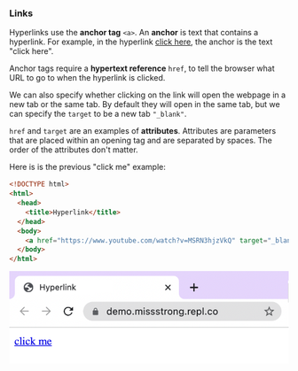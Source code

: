 ### Links

Hyperlinks use the **anchor tag** `<a>`. An **anchor** is text that contains a hyperlink. For example, in the hyperlink [click here](https://www.youtube.com/watch?v=MSRN3hjzVkQ), the anchor is the text "click here". 

Anchor tags require a **hypertext reference** `href`, to tell the browser what URL to go to when the hyperlink is clicked. 

We can also specify whether clicking on the link will open the webpage in a new tab or the same tab. By default they will open in the same tab, but we can specify the `target` to be a new tab `"_blank"`.

`href` and `target` are an examples of **attributes**. Attributes are parameters that are placed within an opening tag and are separated by spaces. The order of the attributes don't matter.

Here is is the previous "click me" example:

```html
<!DOCTYPE html>
<html>
  <head>
    <title>Hyperlink</title>
  </head>
  <body>
    <a href="https://www.youtube.com/watch?v=MSRN3hjzVkQ" target="_blank">click me</a>
  </body>
</html>
```
![](../../Images/HTML_Hyperlink.png)
